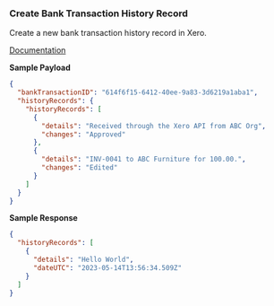 ### Create Bank Transaction History Record

Create a new bank transaction history record in Xero.

[Documentation](https://xeroapi.github.io/xero-node/accounting/index.html#api-Accounting-createBankTransactionHistoryRecord)

**Sample Payload**

```json
{
  "bankTransactionID": "614f6f15-6412-40ee-9a83-3d6219a1aba1",
  "historyRecords": {
    "historyRecords": [
      {
        "details": "Received through the Xero API from ABC Org",
        "changes": "Approved"
      },
      {
        "details": "INV-0041 to ABC Furniture for 100.00.",
        "changes": "Edited"
      }
    ]
  }
}
```

**Sample Response**

```json
{
  "historyRecords": [
    {
      "details": "Hello World",
      "dateUTC": "2023-05-14T13:56:34.509Z"
    }
  ]
}
```
